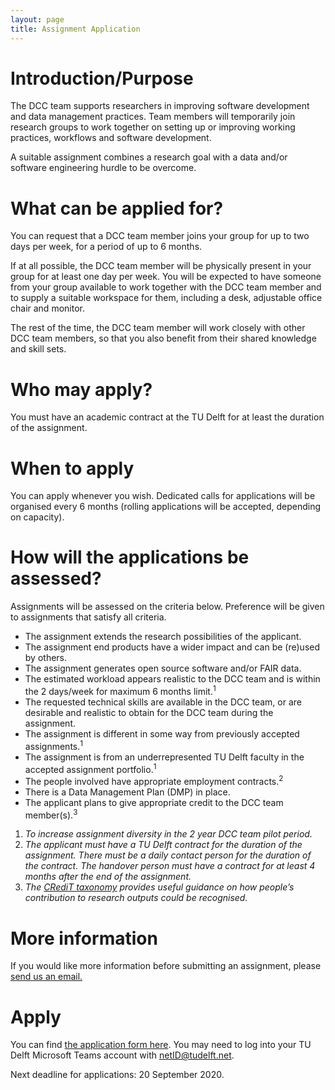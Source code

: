 ```yaml
---
layout: page
title: Assignment Application
---
```

# Introduction/Purpose 

The DCC team supports researchers in improving software development and data management practices. Team members will temporarily join research groups to work together on setting up or improving working practices, workflows and software development. 

A suitable assignment combines a research goal with a data and/or software engineering hurdle to be overcome. 

# What can be applied for? 

You can request that a DCC team member joins your group for up to two days per week, for a period of up to 6 months. 

If at all possible, the DCC team member will be physically present in your group for at least one day per week. You will be expected to have someone from your group available to work together with the DCC team member and to supply a suitable workspace for them, including a desk, adjustable office chair and monitor. 

The rest of the time, the DCC team member will work closely with other DCC team members, so that you also benefit from their shared knowledge and skill sets. 

# Who may apply? 

You must have an academic contract at the TU Delft for at least the duration of the assignment. 

# When to apply 

You can apply whenever you wish. Dedicated calls for applications will be organised every 6 months (rolling applications will be accepted, depending on capacity). 

# How will the applications be assessed? 

Assignments will be assessed on the criteria below. Preference will be given to assignments that satisfy all criteria. 

- The assignment extends the research possibilities of the applicant. 
- The assignment end products have a wider impact and can be (re)used by others. 
- The assignment generates open source software and/or FAIR data. 
- The estimated workload appears realistic to the DCC team and is within the 2 days/week for maximum 6 months limit.<sup>1</sup> 
- The requested technical skills are available in the DCC team, or are desirable and realistic to obtain for the DCC team during the assignment. 
- The assignment is different in some way from previously accepted assignments.<sup>1</sup>
- The assignment is from an underrepresented TU Delft faculty in the accepted assignment portfolio.<sup>1</sup>
- The people involved have appropriate employment contracts.<sup>2</sup>
- There is a Data Management Plan (DMP) in place. 
- The applicant plans to give appropriate credit to the DCC team member(s).<sup>3</sup>

1. *To increase assignment diversity in the 2 year DCC team pilot period.*
2. *The applicant must have a TU Delft contract for the duration of the assignment. There must be a daily contact person for the duration of the contract. The handover person must have a contract for at least 4 months after the end of the assignment.*
3. *The [CRediT taxonomy](https://www.casrai.org/credit.html) provides useful guidance on how people’s contribution to research outputs could be recognised.*
 

# More information 

If you would like more information before submitting an assignment, please [send us an email.](mailto:dcc@tudelft.nl)

# Apply 

You can find [the application form here](https://urldefense.proofpoint.com/v2/url?u=https-3A__forms.office.com_Pages_ResponsePage.aspx-3Fid-3DTVJuCSlpMECM04q0LeCIe5OoS3PKchtBoa-5F30gjV-2D5VUNloyTjAyT05YT1M1NjZYR1k1OUNRTlJaMCQlQCN0PWcu&d=DwQGaQ&c=XYzUhXBD2cD-CornpT4QE19xOJBbRy-TBPLK0X9U2o8&r=5CjN4_QYiyqcgmZqHJKD-P0L_IHc7_T869LOe_GmZkw&m=xlJwF9vRxy-hNkI8wvYz3Koh50sqAf6rj8HDYdueEUk&s=slx5X1eymdrrkyIh8C8UezFF35n0AYUtYtiTO03gb5I&e=). You may need to log into your TU Delft Microsoft Teams account with netID@tudelft.net.

Next deadline for applications: 20 September 2020.

